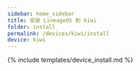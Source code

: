 ```yaml
---
sidebar: home_sidebar
title: 安装 LineageOS 到 kiwi
folder: install
permalink: /devices/kiwi/install
device: kiwi
---
```

{% include templates/device_install.md %}
